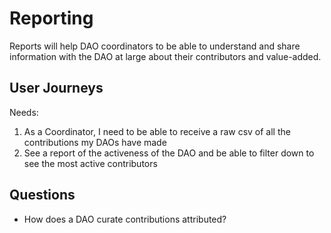 # Reporting

Reports will help DAO coordinators to be able to understand and share information with the DAO at large about their contributors and value-added.

## User Journeys

Needs:

1. As a Coordinator, I need to be able to receive a raw csv of all the contributions my DAOs have made
2. See a report of the activeness of the DAO and be able to filter down to see the most active contributors

## Questions

- How does a DAO curate contributions attributed?
